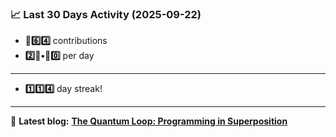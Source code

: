 <!--START_STATS-->
### 📈 Last 30 Days Activity (2025-09-22)  
- **🎱6️⃣4️⃣** contributions  
- **2️⃣🎱•🎱0️⃣** per day
---
- **1️⃣1️⃣4️⃣** day streak!
---
📝 **Latest blog:** [**The Quantum Loop: Programming in Superposition**](https://andriak.com/blog/quantum-loop)
<!--END_STATS-->
